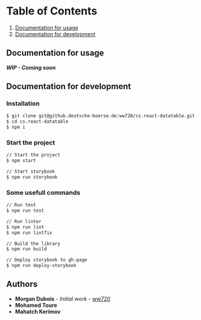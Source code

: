 # Table of Contents
1. [Documentation for usage](#documentation-for-usage)
2. [Documentation for development](#documentation-for-development)

## Documentation for usage

**_WIP - Coming soon_**

## Documentation for development

### Installation

```sh
$ git clone git@github.deutsche-boerse.de:ww720/cs.react-datatable.git
$ cd cs.react-datatable
$ npm i
```

### Start the project

```sh
// Start the project
$ npm start

// Start storybook
$ npm run storybook
```

### Some usefull commands

```sh
// Run test
$ npm run test

// Run linter
$ npm run lint
$ npm run lintfix

// Build the library
$ npm run build

// Deploy storybook to gh-page
$ npm run deploy-storybook
```

## Authors

* **Morgan Dubois** - *Initial work* - [ww720](https://github.deutsche-boerse.de/ww720)
* **Mohamed Toure**
* **Mahatch Kerimov**
